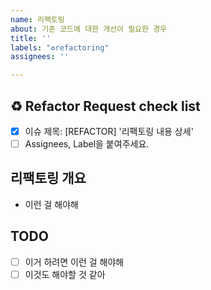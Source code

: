```yaml
---
name: 리팩토링
about: 기존 코드에 대한 개선이 필요한 경우
title: ''
labels: "♻️refactoring"
assignees: ''

---
```


## ♻️ Refactor Request check list

- [x] 이슈 제목: [REFACTOR] '리팩토링 내용 상세'
- [ ] Assignees, Label을 붙여주세요.

## 리팩토링 개요

- 이런 걸 해야해

## TODO

- [ ] 이거 하려면 이런 걸 해야해
- [ ] 이것도 해야할 것 같아